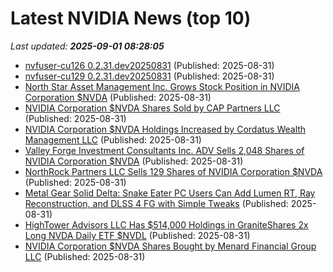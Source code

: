# Latest NVIDIA News (top 10)
_Last updated: **2025-09-01 08:28:05**_

- [nvfuser-cu126 0.2.31.dev20250831](https://pypi.org/project/nvfuser-cu126/0.2.31.dev20250831/) (Published: 2025-08-31)
- [nvfuser-cu129 0.2.31.dev20250831](https://pypi.org/project/nvfuser-cu129/0.2.31.dev20250831/) (Published: 2025-08-31)
- [North Star Asset Management Inc. Grows Stock Position in NVIDIA Corporation $NVDA](https://www.etfdailynews.com/2025/08/31/north-star-asset-management-inc-grows-stock-position-in-nvidia-corporation-nvda/) (Published: 2025-08-31)
- [NVIDIA Corporation $NVDA Shares Sold by CAP Partners LLC](https://www.etfdailynews.com/2025/08/31/nvidia-corporation-nvda-shares-sold-by-cap-partners-llc/) (Published: 2025-08-31)
- [NVIDIA Corporation $NVDA Holdings Increased by Cordatus Wealth Management LLC](https://www.etfdailynews.com/2025/08/31/nvidia-corporation-nvda-holdings-increased-by-cordatus-wealth-management-llc/) (Published: 2025-08-31)
- [Valley Forge Investment Consultants Inc. ADV Sells 2,048 Shares of NVIDIA Corporation $NVDA](https://www.etfdailynews.com/2025/08/31/valley-forge-investment-consultants-inc-adv-sells-2048-shares-of-nvidia-corporation-nvda/) (Published: 2025-08-31)
- [NorthRock Partners LLC Sells 129 Shares of NVIDIA Corporation $NVDA](https://www.etfdailynews.com/2025/08/31/northrock-partners-llc-sells-129-shares-of-nvidia-corporation-nvda/) (Published: 2025-08-31)
- [Metal Gear Solid Delta: Snake Eater PC Users Can Add Lumen RT, Ray Reconstruction, and DLSS 4 FG with Simple Tweaks](https://wccftech.com/metal-gear-solid-delta-snake-eater-pc-users-add-lumen-rt-dlss-4-frame-gen/) (Published: 2025-08-31)
- [HighTower Advisors LLC Has $514,000 Holdings in GraniteShares 2x Long NVDA Daily ETF $NVDL](https://www.etfdailynews.com/2025/08/31/hightower-advisors-llc-has-514000-holdings-in-graniteshares-2x-long-nvda-daily-etf-nvdl/) (Published: 2025-08-31)
- [NVIDIA Corporation $NVDA Shares Bought by Menard Financial Group LLC](https://www.etfdailynews.com/2025/08/31/nvidia-corporation-nvda-shares-bought-by-menard-financial-group-llc/) (Published: 2025-08-31)
